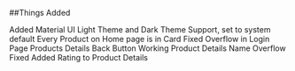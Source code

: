 ##Things Added

Added Material UI
Light Theme and Dark Theme Support, set to system default
Every Product on Home page is in Card
Fixed Overflow in Login Page
Products Details Back Button Working
Product Details Name Overflow Fixed
Added Rating to Product Details
